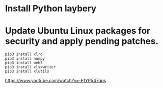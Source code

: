 # Install Python laybery


# Update Ubuntu Linux packages for security and apply pending patches.  

	pip3 install xlrd
	pip3 install numpy
	pip3 install web3
	pip3 install xlsxwriter
	pip3 install xlutils


https://www.youtube.com/watch?v=-F1YP547qps
